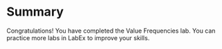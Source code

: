 # Summary

Congratulations! You have completed the Value Frequencies lab. You can practice more labs in LabEx to improve your skills.
